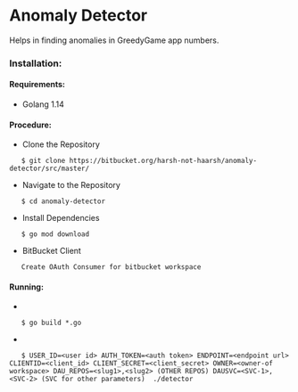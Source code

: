 # Anomaly Detector
Helps in finding anomalies in GreedyGame app numbers.

### Installation:
#### Requirements:
- Golang 1.14

#### Procedure:
- Clone the Repository
```
   $ git clone https://bitbucket.org/harsh-not-haarsh/anomaly-detector/src/master/
```


- Navigate to the Repository
```
   $ cd anomaly-detector
```


- Install Dependencies
```
   $ go mod download
```

- BitBucket Client
```
   Create OAuth Consumer for bitbucket workspace
```

#### Running:
- 
```
   $ go build *.go
```
- 
```
   $ USER_ID=<user id> AUTH_TOKEN=<auth token> ENDPOINT=<endpoint url> CLIENTID=<client_id> CLIENT_SECRET=<client_secret> OWNER=<owner-of workspace> DAU_REPOS=<slug1>,<slug2> (OTHER REPOS) DAUSVC=<SVC-1>,<SVC-2> (SVC for other parameters)  ./detector
```

